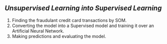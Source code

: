 *Unsupervised Learning into Supervised Learning*
------------------------------------------------
1. Finding the fraudulant credit card transactions by SOM.
2. Converting the model into a Supervised model and training it over an Artificial Neural Network.
3. Making predictions and evaluating the model.
